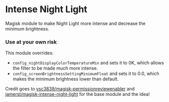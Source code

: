 # Intense Night Light

Magisk module to make Night Light more intense and decrease the minimum brightness.  

### Use at your own risk

This module overrides:

- `config_nightDisplayColorTemperatureMin` and sets it to 0K, which allows the filter to be made much more intense.
- `config_screenBrightnessSettingMinimumFloat` and sets it to 0.0, which makes the minimum brightness lower than default.  

Credit goes to [ysc3839/magisk-permissionreviewenabler](https://github.com/ysc3839/magisk-permissionreviewenabler) and [jamerst/magisk-intense-night-light](https://github.com/jamerst/magisk-intense-night-light) for the base module and the idea!
